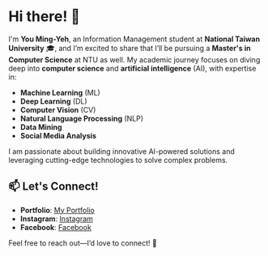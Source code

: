# Hi there! 👋

I'm **You Ming-Yeh**, an Information Management student at **National Taiwan University** 🎓, and I’m excited to share that I’ll be pursuing a **Master's in Computer Science** at NTU as well. My academic journey focuses on diving deep into **computer science** and **artificial intelligence** (AI), with expertise in:

- **Machine Learning** (ML)
- **Deep Learning** (DL)
- **Computer Vision** (CV)
- **Natural Language Processing** (NLP)
- **Data Mining**
- **Social Media Analysis**

I am passionate about building innovative AI-powered solutions and leveraging cutting-edge technologies to solve complex problems.

## 📫 Let's Connect!

- **Portfolio**: [My Portfolio](https://marx.adastra.tw/)
- **Instagram**: [Instagram](https://www.instagram.com/yymin_16/)
- **Facebook**: [Facebook](https://www.facebook.com/profile.php?id=100010253504873) 

Feel free to reach out—I’d love to connect! 🚀
